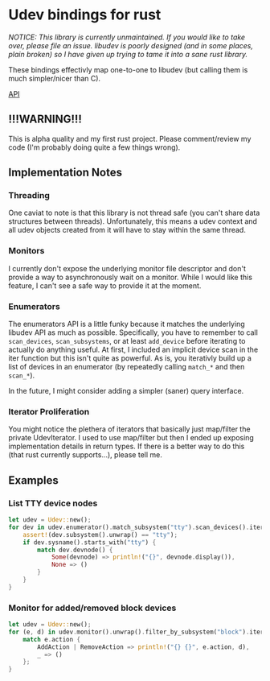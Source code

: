 Udev bindings for rust
======================

*NOTICE: This library is currently unmaintained. If you would like to take over,
please file an issue. libudev is poorly designed (and in some places, plain
broken) so I have given up trying to tame it into a sane rust library.*

These bindings effectivly map one-to-one to libudev (but calling them is much
simpler/nicer than C).

[API](https://stebalien.github.io/udev-rs/udev/)

## !!!WARNING!!!

This is alpha quality and my first rust project. Please comment/review my code
(I'm probably doing quite a few things wrong).

## Implementation Notes

### Threading

One caviat to note is that this library is not thread safe (you can't share
data structures between threads). Unfortunately, this means a udev context and
all udev objects created from it will have to stay within the same thread.

### Monitors

I currently don't expose the underlying monitor file descriptor and don't
provide a way to asynchronously wait on a monitor. While I would like this
feature, I can't see a safe way to provide it at the moment.

### Enumerators

The enumerators API is a little funky because it matches the underlying libudev
API as much as possible. Specifically, you have to remember to call
`scan_devices`, `scan_subsystems`, or at least `add_device` before iterating to
actually do anything useful. At first, I included an implicit device scan in
the iter function but this isn't quite as powerful. As is, you iterativly build
up a list of devices in an enumerator (by repeatedly calling `match_*` and then
`scan_*`).

In the future, I might consider adding a simpler (saner) query interface.

### Iterator Proliferation

You might notice the plethera of iterators that basically just map/filter the
private UdevIterator. I used to use map/filter but then I ended up exposing
implementation details in return types. If there is a better way to do this
(that rust currently supports...), please tell me.

## Examples

### List TTY device nodes

```rust
let udev = Udev::new();
for dev in udev.enumerator().match_subsystem("tty").scan_devices().iter() {
    assert!(dev.subsystem().unwrap() == "tty");
    if dev.sysname().starts_with("tty") {
        match dev.devnode() {
            Some(devnode) => println!("{}", devnode.display()),
            None => ()
        }
    }
}
```

### Monitor for added/removed block devices
```rust
let udev = Udev::new();
for (e, d) in udev.monitor().unwrap().filter_by_subsystem("block").iter() {
    match e.action {
        AddAction | RemoveAction => println!("{} {}", e.action, d),
        _ => ()
    };
}
```
